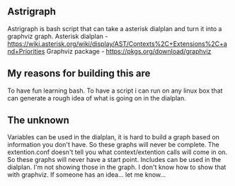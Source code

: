 ## Astrigraph

Astrigraph is bash script that can take a asterisk dialplan and turn it into a graphviz graph. 
Asterisk dialplan - https://wiki.asterisk.org/wiki/display/AST/Contexts%2C+Extensions%2C+and+Priorities
Graphviz package - https://pkgs.org/download/graphviz

## My reasons for building this are
To have fun learning bash. 
To have a script i can run on any linux box that can generate a rough idea of what is going on in the dialplan.

## The unknown 
Variables can be used in the dialplan, it is hard to build a graph based on information you don't have. So these graphs will never be complete.
The extention.conf doesn't tell you what context/extention calls will come in on. So these graphs will never have a start point. 
Includes can be used in the dialplan. I'm not showing those in the graph. I don't know how to show that with graphviz. If someone has an idea... let me know...
